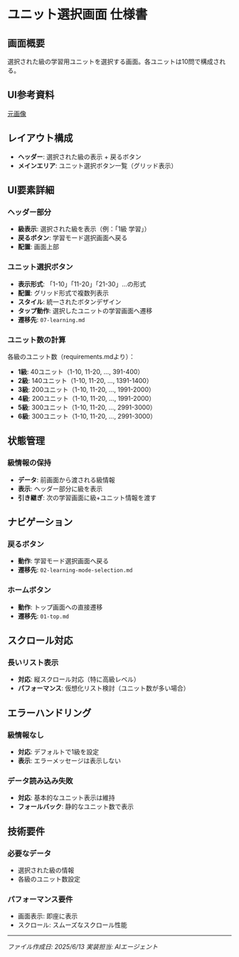 # ユニット選択画面 仕様書

## 画面概要
選択された級の学習用ユニットを選択する画面。各ユニットは10問で構成される。

## UI参考資料
[元画像](../../docs/original-materials/ユニット選択.png)

## レイアウト構成
- **ヘッダー**: 選択された級の表示 + 戻るボタン
- **メインエリア**: ユニット選択ボタン一覧（グリッド表示）

## UI要素詳細

### ヘッダー部分
- **級表示**: 選択された級を表示（例：「1級 学習」）
- **戻るボタン**: 学習モード選択画面へ戻る
- **配置**: 画面上部

### ユニット選択ボタン
- **表示形式**: 「1-10」「11-20」「21-30」...の形式
- **配置**: グリッド形式で複数列表示
- **スタイル**: 統一されたボタンデザイン
- **タップ動作**: 選択したユニットの学習画面へ遷移
- **遷移先**: `07-learning.md`

### ユニット数の計算
各級のユニット数（requirements.mdより）：
- **1級**: 40ユニット（1-10, 11-20, ..., 391-400）
- **2級**: 140ユニット（1-10, 11-20, ..., 1391-1400）
- **3級**: 200ユニット（1-10, 11-20, ..., 1991-2000）
- **4級**: 200ユニット（1-10, 11-20, ..., 1991-2000）
- **5級**: 300ユニット（1-10, 11-20, ..., 2991-3000）
- **6級**: 300ユニット（1-10, 11-20, ..., 2991-3000）

## 状態管理

### 級情報の保持
- **データ**: 前画面から渡される級情報
- **表示**: ヘッダー部分に級を表示
- **引き継ぎ**: 次の学習画面に級+ユニット情報を渡す


## ナビゲーション

### 戻るボタン
- **動作**: 学習モード選択画面へ戻る
- **遷移先**: `02-learning-mode-selection.md`

### ホームボタン
- **動作**: トップ画面への直接遷移
- **遷移先**: `01-top.md`

## スクロール対応

### 長いリスト表示
- **対応**: 縦スクロール対応（特に高級レベル）
- **パフォーマンス**: 仮想化リスト検討（ユニット数が多い場合）

## エラーハンドリング

### 級情報なし
- **対応**: デフォルトで1級を設定
- **表示**: エラーメッセージは表示しない

### データ読み込み失敗
- **対応**: 基本的なユニット表示は維持
- **フォールバック**: 静的なユニット数で表示

## 技術要件

### 必要なデータ
- 選択された級の情報
- 各級のユニット数設定

### パフォーマンス要件
- 画面表示: 即座に表示
- スクロール: スムーズなスクロール性能

---
*ファイル作成日: 2025/6/13*
*実装担当: AIエージェント*
